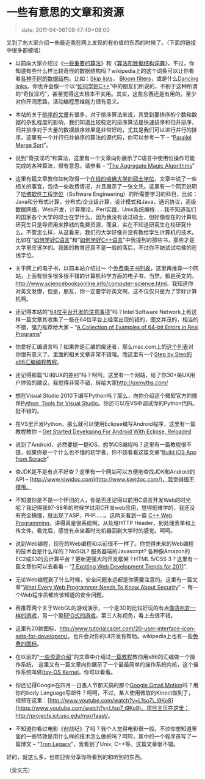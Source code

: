 # 一些有意思的文章和资源
>date: 2011-04-06T08:47:40+08:00


又到了向大家介绍一些最近我在网上发现的有价值的东西的时候了。（下面的链接中很多都被墙）


* 以前向大家介绍过《[一些重要的算法](/2010/%E4%B8%80%E4%BA%9B%E9%87%8D%E8%A6%81%E7%9A%84%E7%AE%97%E6%B3%95.md "一些重要的算法")》和《[算法和数据结构词典](/2009/%E7%AE%97%E6%B3%95%E5%92%8C%E6%95%B0%E6%8D%AE%E7%BB%93%E6%9E%84%E8%AF%8D%E5%85%B8.md "算法和数据结构词典")》，不过，你知道有些什么样比较奇怪的数据结构吗？wikipedia上的这个词条可以让你看看[各种不同的数据结构](https://en.wikipedia.org/wiki/List_of_data_structures)。比如：[Skip lists](https://en.wikipedia.org/wiki/Skip_list)， [Bloom filters](https://en.wikipedia.org/wiki/Bloom_filter)，或是什么[Dancing links](https://en.wikipedia.org/wiki/Dancing_Links)。你也许会像一个以“[如何学好C++](/2011/%E5%A6%82%E4%BD%95%E5%AD%A6%E5%A5%BDC%2B%2B%E8%AF%AD%E8%A8%80.md "如何学好C++语言")”中的朋友们所说的，不削于这种所谓的“奇技淫巧”，甚至觉得这太根本不实用。其实，这些东西还是有用的，至少对你开阔思路，活动编程思维能力很有意义。


* 本站的关于[排序的文章](https://coolshell.cn/tag/%e6%8e%92%e5%ba%8f)有很多，对于排序算法来说，其受到要排序的个数和数据的杂乱程度的影响，我们知道比较稳定的排序算法是快速排序和归并排序，归并排序对于大量的数据排序效果是非常好的，尤其是我们可以进行并行的排序。这里有一个并行归并排序的算法的源代码，你可以参考一下 – “[Parallel Merge Sort](https://dzmitryhuba.blogspot.com/2010/10/parallel-merge-sort.html)”。


* 说到“奇技淫巧”和算法，这里有一个文章向你展示了C语言中使用位操作可能完成的各种算法，很有意思。请参看 – “[The Aggregate Magic Algorithms](http://aggregate.ee.engr.uky.edu/MAGIC/)”


* 这里有篇文章教你如何取得一个[在线的哈佛大学的硕士学位](http://www.productivity501.com/harvard-masters-degree/6463/)，文章中说了一些相关的事宜，包括一些收费情况，并且展示了一张文凭。这里有一个网页说明了[哈佛软件工程学位](http://blog.markwshead.com/911/harvard-online-masters-degree-in-software-engineering/)（Software Engineering）的所需要学习的科目，比如：Java和分布式计算，分布式/企业级计算，设计模式和Java，通讯协议，高级数据网络，Web开发，计算理论，Perl实践，Unix系统编程……我不知道我们的国家各个大学的硕士在学什么，因为我没有读过硕士，但好像现在的计算机研究生只是导师用来挣钱的免费资源，而且，实在不知道研究生在校研究什么。不管怎么样，从这看来，我们的大学好像并没有教给学生计算机的技术。比如在“[如何学好C语言](/2011/%E5%A6%82%E4%BD%95%E5%AD%A6%E5%A5%BDC%E8%AF%AD%E8%A8%80.md "如何学好C语言")”和“[如何学好C++语言](/2011/%E5%A6%82%E4%BD%95%E5%AD%A6%E5%A5%BDC%2B%2B%E8%AF%AD%E8%A8%80.md "如何学好C++语言")”中我提到的那些书，那些才是大学里应该学的。我国的教育还真不是一般的落后，不过你不妨试试哈佛的在线学位。



* 关于网上的电子书，以前本站介绍过一 个[免费电子书列表](/2010/%E5%85%8D%E8%B4%B9%E7%94%B5%E5%AD%90%E4%B9%A6%E5%88%97%E8%A1%A8.md "免费电子书列表")，这里再推荐一个网站，上面有很多很多很不错的计算机科学方面的电子书，当然，都是英文的。<http://www.sciencebooksonline.info/computer-science.html>。我知道你对英文发憷，但是，朋友，你一定要学好英文啊，这不仅仅只是为了学好计算机啊。


* 还记得本站的“[64位平台开发的注意事项](/2011/64%E4%BD%8D%E5%B9%B3%E5%8F%B0C/C%2B%2B%E5%BC%80%E5%8F%91%E6%B3%A8%E6%84%8F%E4%BA%8B%E9%A1%B9.md "64位平台C/C++开发注意事项")”吗？Intel Software Network上有这样一篇文章其收集了一些在64位平台上经常出现的错的，图文并茂的，相当的不错，强力推荐给大家 – “[A Collection of Examples of 64-bit Errors in Real Programs](http://software.intel.com/en-us/articles/collection-of-examples-of-64-bit-errors-in-real-programs/)”


* 你爱好汇编语言吗？如果你是汇编的痴迷者，那么mac.com上的[这个列表](http://homepage.mac.com/randyhyde/webster.cs.ucr.edu/index.html)对你很有意义了。里面的相关文章非常不错哦。而这里有一个[Step by Step的x86汇编编程教程](http://www.duntemann.com/assembly.html)。


* 还记得那篇“UI和UX的差别”吗？呵呵。这里有一个网站，给了你30+条UX用户体验的建议，我觉得非常不错，转给大家<http://uxmyths.com/>


* 想在Visual Studio 2010下编写Python吗？那么，向你介绍这个微软官方的插件[Python  Tools for Visual Studio](http://pytools.codeplex.com/)。你还可以在VS中调试你的Python代码。挺不错的。


* 在VS里开发Python，那么就可以使用Eclipse编写Android程序，这里有一篇教程教你 – [Get Started Developing For Android With Eclipse, Reloaded](http://www.smashingmagazine.com/2011/03/28/get-started-developing-for-android-with-eclipse-reloaded/)


* 说到了Android，必然要提一提iOS。想学iOS编程吗？这里有一篇教程很不错，如果你是一个什么也不懂的初学者，你不妨看看这篇文章“[Build iOS App from Scrach](http://designthencode.com/scratch/)”


* 查JDK是不是有点不好查？这里有一个网站可以方便地查找JDK和Android的API – [http://www.kiwidoc.com](http://www.kiwidoc.com/)，我觉得很不错哦。


* 不知道你是不是一个怀旧的人，你是否还记得以前用C语言开发Web的时光呢？我记得我97-98年的时候学过用C开发web应用，觉得挺难学的，我还没有完全搞懂，就出现了ASP，PHP……。这两天看到一篇 [C++ Web Programming](http://www.tutorialspoint.com/cplusplus/cpp_web_programming.htm)，讲得真是很系统啊，从处理HTTP Header，到处理表单和上传文件。看完后，感觉有点坐着时光机器回到大学时的感觉。呵呵。


* 说到Web编程，现在的Web编程和以前很不一样了。你觉得未来的Web编程的技术会是什么样的？NoSQL? 服务器端的Javascript? 各种像Amazon的EC2或S3的云计算平台？更新更强大的开发框架？HTML 5/CSS 3？这里有一篇文章你可以去看看 – “[7 Exciting Web Development Trends for 2011](http://net.tutsplus.com/articles/general/7-exciting-web-development-trends-for-2011/)”.


* 无论Web编程到了什么时候，安全问题永远都是你需要注意的。这里有一篇文章“[What Every Web Programmer Needs To Know About Security](https://code.google.com/intl/zh-CN/edu/submissions/daswani/index.html)” –  每一个Web程序员都应该知道的安全问题。


* 再推荐两个关于WebGL的游戏演示，一个是3D的比较好玩的有点[像贪吃蛇一样的游戏](http://cycleblob.com/)，另一个是[RPG式的游戏](https://nicolas-bonnel.github.com/WARPG/index.html)，第三人称视角，看上去很不错。


* 这里有20款图标，<http://www.tutorialcadet.com/20-user-interface-icon-sets-for-developers/>，也许会对你的UI开发有帮助。wikipedia上也有一些[免费的图标](https://commons.wikimedia.org/wiki/Comparison_of_icon_sets)。


* 在以前的“[一些资源介绍](/2011/%E4%B8%80%E4%BA%9B%E6%9C%89%E6%84%8F%E6%80%9D%E7%9A%84%E7%BD%91%E7%AB%99%E5%92%8C%E8%B4%B4%E5%AD%90.md "一些有意思的贴子和工具")”的文章中介绍过[一篇教程](http://mikeos.berlios.de/write-your-own-os.html)教你用x86的汇编做一个操作系统， 这里又有一篇文章向你展示了一个最最简单的操作系统内核，这个操作系统叫做[Itsy-OS Kernel](http://www.retroprogramming.com/2011/03/itsy-os-simple-preemptive-switcher.html)，你可以看看。


* 你还记得Google在四月一日愚人节那天搞的那个[Google Gmail Motion](https://mail.google.com/mail/help/motion.html)吗？用你的body Language写邮件？呵呵，不过，某人使用微软的Kinect做到了，视频在这里：[http://www.youtube.com/watch?v=Lfso7\_i9Ko8](https://www.youtube.com/watch?v=Lfso7_i9Ko8)。项目主页在这里：<http://projects.ict.usc.edu/mxr/faast/>。
* 不知道你看过电影《创战纪》了吗？我个人觉得电影很一般。不过你想知道里面的一些特效是用什么样的技术怎么做的吗？呵呵，其中的一个程序员写了一篇博文 – “[Tron Legacy](http://jtnimoy.net/workviewer.php?q=178)”，我看到了Unix, C++等。这篇文章很不错。


好的，就这么多，也欢迎你分享你所看到的和听到的东西。


（全文完）


